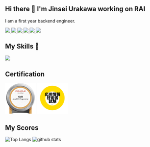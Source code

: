 ## Hi there 👋 I'm Jinsei Urakawa working on RAI

I am a first year backend engineer.
<p align="left">
  <a href="https://github.com/urakawa-jinsei">
    <img height="20" src="https://komarev.com/ghpvc/?username=urakawa-jinsei" />
  </a>
  <a href="https://github.com/urakawa-jinsei">
    <img height="20" src="https://img.shields.io/github/followers/urakawa-jinsei?label=follow&logo=github&style=flat" />
  </a>
  <a href="http://qiita.com/urakawa_jinsei">
    <img height="20" src="https://qiita-badge.apiapi.app/s/urakawa_jinsei/posts.svg" />
  </a>
  <a href="http://qiita.com/urakawa_jinsei">
    <img height="20" src="https://qiita-badge.apiapi.app/s/urakawa_jinsei/contributions.svg" />
  </a>
  <a href="https://zenn.dev/urakawa_jinsei">
    <img height="20" src="https://badgen.org/img/zenn/urakawa_jinsei/articles?style=plastic" />
  </a>
  <a href="https://zenn.dev/urakawa_jinsei">  
    <img height="20" src="https://badgen.org/img/zenn/urakawa_jinsei/followers?style=flat">
  </a>
</p>


## My Skills 🩷

<img src="https://skillicons.dev/icons?i=go,java,html,css">

## Certification

<div>
  <img src="https://github.com/urakawa-jinsei/urakawa-jinsei/blob/main/oracle.png" width="100px">
  <img src="https://github.com/urakawa-jinsei/urakawa-jinsei/blob/main/ouyou.png" width="100px">
</div>

## My Scores

<p align="left"> 
  <img alt="Top Langs" height="150px" src="https://github-readme-stats.vercel.app/api?username=urakawa-jinsei&count_private=true&show_icons=true" />
  <img alt="github stats" height="150px" src="https://github-readme-stats.vercel.app/api/top-langs/?username=urakawa-jinsei&layout=compact" />
</p>
<!--
**urakawa-jinsei/urakawa-jinsei** is a ✨ _special_ ✨ repository because its `README.md` (this file) appears on your GitHub profile.

Here are some ideas to get you started:

- 🔭 I’m currently working on ...
- 🌱 I’m currently learning ...
- 👯 I’m looking to collaborate on ...
- 🤔 I’m looking for help with ...
- 💬 Ask me about ...
- 📫 How to reach me: ...
- 😄 Pronouns: ...
- ⚡ Fun fact: ...
-->
